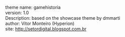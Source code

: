 
theme name:		gamehistoria\
version:  1.0\
Description:		based on the showcase theme by dmmarti\
author:			Vitor Monteiro (Hyperion)\
site: http://setordigital.blogspot.com.br
